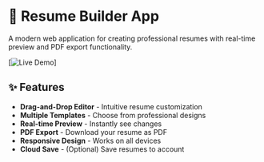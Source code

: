 # 📄 Resume Builder App

A modern web application for creating professional resumes with real-time preview and PDF export functionality.

[![Live Demo](https://resume-builder-app-rouge.vercel.app)]

## ✨ Features

- **Drag-and-Drop Editor** - Intuitive resume customization
- **Multiple Templates** - Choose from professional designs
- **Real-time Preview** - Instantly see changes
- **PDF Export** - Download your resume as PDF
- **Responsive Design** - Works on all devices
- **Cloud Save** - (Optional) Save resumes to account
